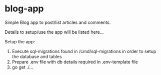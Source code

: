 # blog-app
Simple Blog app to post/list articles and comments.

Details to setup/use the app will be listed here...

Setup the app:

1. Execute sql-migrations found in /cmd/sql-migrations in order to setup the database and tables
2. Prepare .env file with db details required in .env-template file
3. go get ./...


